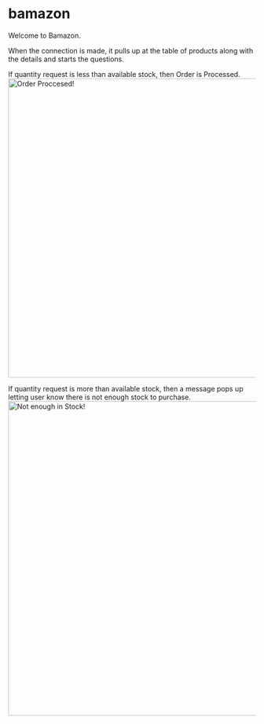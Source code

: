 # bamazon

Welcome to Bamazon.

When the connection is made, it pulls up at the table of products along with the details and starts the questions.

If quantity request is less than available stock, then Order is Processed.
<img width="609" alt="Order Proccesed!" src="https://user-images.githubusercontent.com/52174242/63404850-9ba1de00-c399-11e9-9825-7929967974ff.png">

If quantity request is more than available stock, then a message pops up letting user know there is not enough stock to purchase.
<img width="640" alt="Not enough in Stock!" src="https://user-images.githubusercontent.com/52174242/63404855-a0669200-c399-11e9-8332-c46649c17e7b.png">
